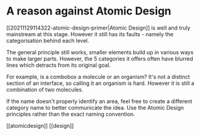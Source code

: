 # A reason against Atomic Design

[[20211129114322-atomic-design-primer|Atomic Design]] is well and truly mainstream at this stage. However it still has its faults - namely the categorisation behind each level.

The general principle still works, smaller elements build up in various ways to make larger parts. However, the 5 categories it offers often have blurred lines which detracts from its original goal.

For example, is a combobox a molecule or an organism? It's not a distinct section of an interface, so calling it an organism is hard. However it is still a combination of two molecules.

If the name doesn't properly identify an area, feel free to create a different category name to better communicate the idea. Use the Atomic Design principles rather than the exact naming convention.

[[atomicdesign]]
[[design]]